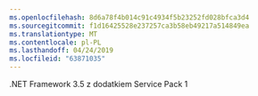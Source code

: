 ```yaml
---
ms.openlocfilehash: 8d6a78f4b014c91c4934f5b23252fd028bfca3d4
ms.sourcegitcommit: f1d16425528e237257ca3b58eb49217a514849ea
ms.translationtype: MT
ms.contentlocale: pl-PL
ms.lasthandoff: 04/24/2019
ms.locfileid: "63871035"
---
```

.NET Framework 3.5 z dodatkiem Service Pack 1